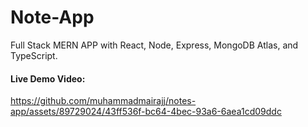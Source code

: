 # Note-App
Full Stack MERN APP with  React, Node, Express, MongoDB Atlas, and TypeScript.


#### Live Demo Video:
https://github.com/muhammadmairajj/notes-app/assets/89729024/43ff536f-bc64-4bec-93a6-6aea1cd09ddc

